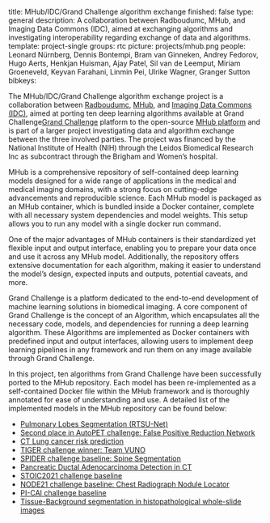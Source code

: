 title: MHub/IDC/Grand Challenge algorithm exchange
finished: false
type: general
description: A collaboration between Radboudumc, MHub, and Imaging Data Commons (IDC), aimed at exchanging algorithms and investigating interoperability regarding exchange of data and algorithms.  
template: project-single
groups: rtc
picture: projects/mhub.png
people: Leonard Nürnberg, Dennis Bontempi, Bram van Ginneken, Andrey Fedorov, Hugo Aerts, Henkjan Huisman, Ajay Patel, Sil van de Leemput, Miriam Groeneveld, Keyvan Farahani, Linmin Pei, Ulrike Wagner, Granger Sutton
bibkeys: 

The MHub/IDC/Grand Challenge algorithm exchange project is a collaboration between [Radboudumc](https://www.radboudumc.nl/en/research), [MHub](https://mhub.ai/), and [Imaging Data Commons (IDC)](https://datacommons.cancer.gov/repository/imaging-data-commons), aimed at porting ten deep learning algorithms available at Grand Challenge[Grand Challenge](https://grand-challenge.org/) platform to the open-source [MHub platform](https://mhub.ai/) and is part of a larger project investigating data and algorithm exchange between the three involved parties. The project was financed by the National Institute of Health (NIH) through the Leidos Biomedical Research Inc as subcontract through the Brigham and Women’s hospital.

MHub is a comprehensive repository of self-contained deep learning models designed for a wide range of applications in the medical and medical imaging domains, with a strong focus on cutting-edge advancements and reproducible science. Each MHub model is packaged as an MHub container, which is bundled inside a Docker container, complete with all necessary system dependencies and model weights. This setup allows you to run any model with a single docker run command.

One of the major advantages of MHub containers is their standardized yet flexible input and output interface, enabling you to prepare your data once and use it across any MHub model. Additionally, the repository offers extensive documentation for each algorithm, making it easier to understand the model’s design, expected inputs and outputs, potential caveats, and more.

Grand Challenge is a platform dedicated to the end-to-end development of machine learning solutions in biomedical imaging. A core component of Grand Challenge is the concept of an Algorithm, which encapsulates all the necessary code, models, and dependencies for running a deep learning algorithm. These Algorithms are implemented as Docker containers with predefined input and output interfaces, allowing users to implement deep learning pipelines in any framework and run them on any image available through Grand Challenge.

In this project, ten algorithms from Grand Challenge have been successfully ported to the MHub repository. Each model has been re-implemented as a self-contained Docker file within the MHub framework and is thoroughly annotated for ease of understanding and use. A detailed list of the implemented models in the MHub repository can be found below:

* [Pulmonary Lobes Segmentation (RTSU-Net)](https://mhub.ai/models/gc_lunglobes)
* [Second place in AutoPET challenge: False Positive Reduction Network](https://mhub.ai/models/gc_autopet_fpr)
* [CT Lung cancer risk prediction](https://mhub.ai/models/gc_grt123_lung_cancer)
* [TIGER challenge winner: Team VUNO](https://mhub.ai/models/gc_tiger_lb2)
* [SPIDER challenge baseline: Spine Segmentation](https://mhub.ai/models/gc_spider_baseline)
* [Pancreatic Ductal Adenocarcinoma Detection in CT](https://mhub.ai/models/gc_nnunet_pancreas)
* [STOIC2021 challenge baseline](https://mhub.ai/models/gc_stoic_baseline)
* [NODE21 challenge baseline: Chest Radiograph Nodule Locator](https://mhub.ai/models/gc_node21_baseline)
* [PI-CAI challenge baseline](https://mhub.ai/models/gc_picai_baseline)
* [Tissue-Background segmentation in histopathological whole-slide images](https://mhub.ai/models/gc_wsi_bgseg)
